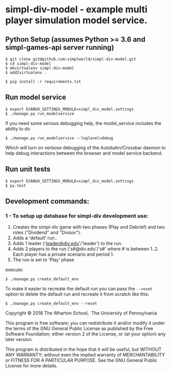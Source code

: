 # simpl-div-model - example multi player simulation model service.

## Python Setup (assumes Python >= 3.6 and simpl-games-api server running)

```shell
$ git clone git@github.com:simplworld/simpl-div-model.git
$ cd simpl-div-model
$ mkvirtualenv simpl-div-model
$ add2virtualenv .

$ pip install -r requirements.txt
```

## Run model service

```shell
$ export DJANGO_SETTINGS_MODULE=simpl_div_model.settings
$ ./manage.py run_modelservice
```
If you need some serious debugging help, the model_service includes the ability to do

```shell
$ ./manage.py run_modelservice --loglevel=debug
```

Which will turn on verbose debugging of the Autobahn/Crossbar daemon to help debug interactions between the browser and model service backend.

## Run unit tests

```shell
$ export DJANGO_SETTINGS_MODULE=simpl_div_model.settings
$ py.test
```

## Development commands:

### 1 - To setup up database for simpl-div development use:

1. Creates the simpl-div game with two phases (Play and Debrief) and two roles ("Dividend" and "Divisor").
1. Adds a 'default' run..
1. Adds 1 leader ('leader@div.edu'/'leader') to the run.
1. Adds 2 players to the run ('s#@div.edu'/'s#' where # is between 1..2. Each player has a private scenario and period 1.
1. The run is set to 'Play' phase

execute:

```shell
$ ./manage.py create_default_env
```

To make it easier to recreate the default run you can pass the `--reset` option to delete the
default run and recreate it from scratch like this:

```shell
$ ./manage.py create_default_env --reset
```

Copyright © 2018 The Wharton School,  The University of Pennsylvania 

This program is free software; you can redistribute it and/or
modify it under the terms of the GNU General Public License
as published by the Free Software Foundation; either version 2
of the License, or (at your option) any later version.

This program is distributed in the hope that it will be useful,
but WITHOUT ANY WARRANTY; without even the implied warranty of
MERCHANTABILITY or FITNESS FOR A PARTICULAR PURPOSE.  See the
GNU General Public License for more details.


